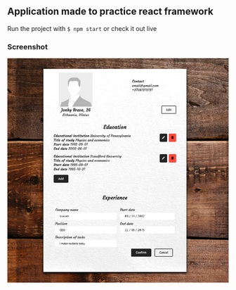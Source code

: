 ## Application made to practice react framework

Run the project with `$ npm start` or check it out live

### Screenshot

![Screenshot](/public/cv-maker-screenshot.png?raw=true)